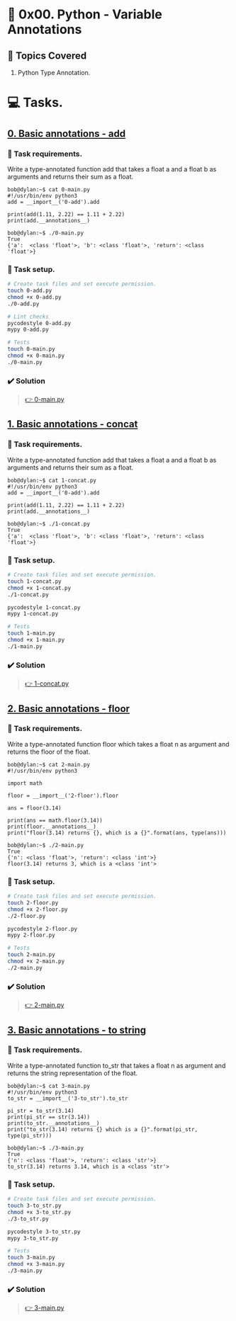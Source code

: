# :book: 0x00. Python - Variable Annotations
## :page_with_curl: Topics Covered
1. Python Type Annotation.

# :computer: Tasks.
## [0. Basic annotations - add](0-main.py)
### :page_with_curl: Task requirements.
Write a type-annotated function add that takes a float a and a float b as arguments and returns their sum as a float.
```
bob@dylan:~$ cat 0-main.py
#!/usr/bin/env python3
add = __import__('0-add').add

print(add(1.11, 2.22) == 1.11 + 2.22)
print(add.__annotations__)

bob@dylan:~$ ./0-main.py
True
{'a':  <class 'float'>, 'b': <class 'float'>, 'return': <class 'float'>}
```

### :wrench: Task setup.
```bash
# Create task files and set execute permission.
touch 0-add.py
chmod +x 0-add.py
./0-add.py

# Lint checks
pycodestyle 0-add.py
mypy 0-add.py

# Tests
touch 0-main.py
chmod +x 0-main.py
./0-main.py
```

### :heavy_check_mark: Solution
> [:point_right: 0-main.py](0-main.py)


## [1. Basic annotations - concat](1-concat.py)
### :page_with_curl: Task requirements.
Write a type-annotated function add that takes a float a and a float b as arguments and returns their sum as a float.
```
bob@dylan:~$ cat 1-concat.py
#!/usr/bin/env python3
add = __import__('0-add').add

print(add(1.11, 2.22) == 1.11 + 2.22)
print(add.__annotations__)

bob@dylan:~$ ./1-concat.py
True
{'a':  <class 'float'>, 'b': <class 'float'>, 'return': <class 'float'>}
```

### :wrench: Task setup.
```bash
# Create task files and set execute permission.
touch 1-concat.py
chmod +x 1-concat.py
./1-concat.py

pycodestyle 1-concat.py
mypy 1-concat.py

# Tests
touch 1-main.py
chmod +x 1-main.py
./1-main.py
```

### :heavy_check_mark: Solution
> [:point_right: 1-concat.py](1-concat.py)


## [2. Basic annotations - floor](2-main.py)
### :page_with_curl: Task requirements.
Write a type-annotated function floor which takes a float n as argument and returns the floor of the float.
```
bob@dylan:~$ cat 2-main.py
#!/usr/bin/env python3

import math

floor = __import__('2-floor').floor

ans = floor(3.14)

print(ans == math.floor(3.14))
print(floor.__annotations__)
print("floor(3.14) returns {}, which is a {}".format(ans, type(ans)))

bob@dylan:~$ ./2-main.py
True
{'n': <class 'float'>, 'return': <class 'int'>}
floor(3.14) returns 3, which is a <class 'int'>
```

### :wrench: Task setup.
```bash
# Create task files and set execute permission.
touch 2-floor.py
chmod +x 2-floor.py
./2-floor.py

pycodestyle 2-floor.py
mypy 2-floor.py

# Tests
touch 2-main.py
chmod +x 2-main.py
./2-main.py
```

### :heavy_check_mark: Solution
> [:point_right: 2-main.py](2-main.py)


## [3. Basic annotations - to string](3-main.py)
### :page_with_curl: Task requirements.
Write a type-annotated function to_str that takes a float n as argument and returns the string representation of the float.
```
bob@dylan:~$ cat 3-main.py
#!/usr/bin/env python3
to_str = __import__('3-to_str').to_str

pi_str = to_str(3.14)
print(pi_str == str(3.14))
print(to_str.__annotations__)
print("to_str(3.14) returns {} which is a {}".format(pi_str, type(pi_str)))

bob@dylan:~$ ./3-main.py
True
{'n': <class 'float'>, 'return': <class 'str'>}
to_str(3.14) returns 3.14, which is a <class 'str'>
```

### :wrench: Task setup.
```bash
# Create task files and set execute permission.
touch 3-to_str.py
chmod +x 3-to_str.py
./3-to_str.py

pycodestyle 3-to_str.py
mypy 3-to_str.py

# Tests
touch 3-main.py
chmod +x 3-main.py
./3-main.py
```

### :heavy_check_mark: Solution
> [:point_right: 3-main.py](3-main.py)

